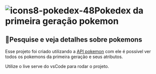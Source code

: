 # ![icons8-pokedex-48](https://user-images.githubusercontent.com/63982483/197837099-444430a0-2a15-419d-b507-c8aa317317e4.png)Pokedex da primeira geração pokemon #



## 🚀Pesquise e veja detalhes sobre pokemons ##

 <p>Esse projeto foi criado utilizando a <a href="https://pokeapi.co/">API pokemon</a> com ele é possível ver todos os pokemons da primeira geração e seus atributos. </p>

 Utilize o live serve do vsCode para rodar o projeto.
